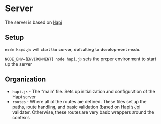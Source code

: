 # Server

The server is based on [Hapi][0]

## Setup

`node hapi.js` will start the server, defaulting to development mode.

`NODE_ENV={ENVIRONMENT} node hapi.js` sets the proper environment to start up the server

## Organization

- `hapi.js` - The “main” file.  Sets up initialization and configuration of the Hapi server
- `routes` - Where all of the routes are defined.  These files set up the paths, route handling, and basic validation (based on Hapi’s [Joi][1] validator.  Otherwise, these routes are very basic wrappers around the contexts

[0]: http://hapijs.com/
[1]: https://github.com/hapijs/joi